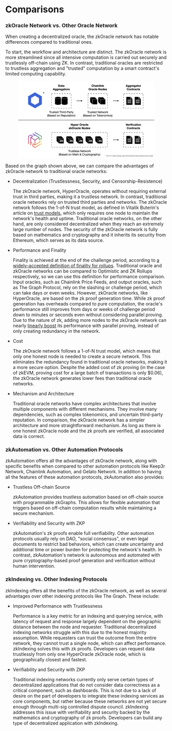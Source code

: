 # Comparisons

### zkOracle Network vs. Other Oracle Network

When creating a decentralized oracle, the zkOracle network has notable differences compared to traditional ones.

To start, the workflow and architecture are distinct. The zkOracle network is more streamlined since all intensive computation is carried out securely and trustlessly off-chain using ZK. In contrast, traditional oracles are restricted to trustless aggregation and "trusted" computation by a smart contract's limited computing capability.

<figure><img src="../.gitbook/assets/截屏2023-02-16 下午3.37.27.png" alt=""><figcaption></figcaption></figure>

Based on the graph shown above, we can compare the advantages of zkOracle network to traditional oracle networks:

*   Decentralization (Trustlessness, Security, and Censorship-Resistence)

    The zkOracle network, HyperOracle, operates without requiring external trust in third parties, making it a trustless network. In contrast, traditional oracle networks rely on trusted third parties and networks. The zkOracle network follows the 1-of-N trust model, as defined in Vitalik Buterin's article on [trust models](https://vitalik.ca/general/2020/08/20/trust.html), which only requires one node to maintain the network's health and uptime. Traditional oracle networks, on the other hand, are only considered decentralized when they reach an extremely large number of nodes. The security of the zkOracle network is fully based on mathematics and cryptography and it inherits its security from Ethereum, which serves as its data source.
*   Performance and Finality

    Finality is achieved at the end of the challenge period, according to [a widely-accepted definition of finality for rollups](https://twitter.com/norswap/status/1613329330410504193). Traditional oracle and zkOracle networks can be compared to Optimistic and ZK Rollups respectively, so we can use this definition for performance comparison. Input oracles, such as Chainlink Price Feeds, and output oracles, such as The Graph Protocol, rely on the slashing or challenge period, which can take days or even weeks. However, zkOracle networks, like HyperOracle, are based on the zk proof generation time. While zk proof generation has overheads compared to pure computation, the oracle's performance still improves from days or weeks of challenge period down to minutes or seconds even without considering parallel proving. Due to the nature of zk, adding more nodes to the zkOracle network can nearly [linearly boost](https://twitter.com/toghrulmaharram/status/1629356500555628546) its performance with parallel proving, instead of only creating redundancy in the network.
*   Cost

    The zkOracle network follows a 1-of-N trust model, which means that only one honest node is needed to create a secure network. This eliminates the redundancy found in traditional oracle networks, making it a more secure option. Despite the added cost of zk proving (in the case of zkEVM, proving cost for a large batch of transactions is only $0.06), the zkOracle network generates lower fees than traditional oracle networks.
*   Mechanism and Architecture

    Traditional oracle networks have complex architectures that involve multiple components with different mechanisms. They involve many dependencies, such as complex tokenomics, and uncertain third-party reputation. In comparison, the zkOracle network has a simpler architecture and more straightforward mechanism. As long as there is one honest zkOracle node and the zk proofs are verified, all associated data is correct.

### zkAutomation vs. Other Automation Protocols

zkAutomation offers all the advantages of zkOracle network, along with specific benefits when compared to other automation protocols like Keep3r Network, Chainlink Automation, and Gelato Network. In addition to having all the features of these automation protocols, zkAutomation also provides:

*   Trustless Off-chain Source

    zkAutomation provides trustless automation based on off-chain source with programmable zkGraphs. This allows for flexible automation that triggers based on off-chain computation results while maintaining a secure mechanism.
*   Verifiability and Security with ZKP

    zkAutomation's zk proofs enable full verifiability. Other automation protocols usually rely on DAO, "social consensus", or even legal documents to restrict bad behaviors, which can create uncertainty and additional time or power burden for protecting the network's health. In contrast, zkAutomation's network is autonomous and automated with pure cryptography-based proof generation and verification without human intervention.

### zkIndexing vs. Other Indexing Protocols

zkIndexing offers all the benefits of the zkOracle network, as well as several advantages over other indexing protocols like The Graph. These include:

*   Improved Performance with Trustlessness

    Performance is a key metric for an indexing and querying service, with latency of request and response largely dependent on the geographic distance between the node and requester. Traditional decentralized indexing networks struggle with this due to the honest majority assumption. While requesters can trust the outcome from the entire network, they cannot trust a single node, which can affect performance. zkIndexing solves this with zk proofs. Developers can request data trustlessly from only one HyperOracle zkOracle node, which is geographically closest and fastest.
*   Verifiability and Security with ZKP

    Traditional indexing networks currently only serve certain types of decentralized applications that do not consider data correctness as a critical component, such as dashboards. This is not due to a lack of desire on the part of developers to integrate these indexing services as core components, but rather because these networks are not yet secure enough through multi-sig controlled dispute council. zkIndexing addresses this issue with verifiability and security backed by the mathematics and cryptography of zk proofs. Developers can build any type of decentralized application with zkIndexing.
